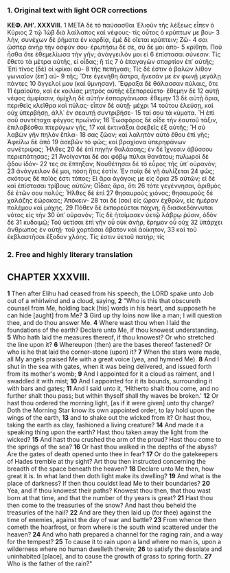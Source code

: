 ### 1. Original text with light OCR corrections

**ΚΕΦ. ΛΗʹ. XXXVIII.**
1 ΜΕΤΑ δὲ τὸ παύσασθαι Ἐλιοῦν τῆς λέξεως εἶπεν ὁ Κύριος
2 τῷ Ἰὼβ διὰ λαίλαπος καὶ νέφους· τίς οὗτος ὁ κρύπτων με βου-
3 λὴν, συνέχων δὲ ῥήματα ἐν καρδίᾳ, ἐμὲ δὲ οἴεται κρύπτειν; Ζῶ-
4 σαι ὥσπερ ἀνὴρ τὴν ὀσφύν σου· ἐρωτήσω δέ σε, σὺ δέ μοι ἀπο-
5 κρίθητι. Ποῦ ἦσθα ὅτε ἐθεμελίωσα τὴν γῆν; ἀνάγγειλόν μοι εἰ
6 ἐπίστασαι σύνεσιν. Τίς ἔθετο τὰ μέτρα αὐτῆς, εἰ οἶδας; ἢ τίς
7 ὁ ἐπαγαγὼν σπαρτίον ἐπ᾿ αὐτῆς; Ἐπὶ τίνος (δὲ) οἱ κρίκοι αὐ-
8 τῆς πεπήγασι; Τίς δέ ἐστιν ὁ βαλὼν λίθον γωνιαῖον (ἐπ᾿) αὐ-
9 τῆς; Ὅτε ἐγενήθη ἄστρα, ἤνεσάν με ἐν φωνῇ μεγάλῃ πάντες
10 ἄγγελοί μου (καὶ ὕμνησαν). Ἔφραξα δὲ θάλασσαν πύλαις, ὅτε
11 ἐμαίοῦτο, καὶ ἐκ κοιλίας μητρὸς αὐτῆς ἐξεπορεύετο· ἔθεμην δὲ
12 αὐτῇ νέφος ἀμφίασιν, ὀμίχλη δὲ αὐτὴν ἐσπαργάνωσα· ἔθεμην
13 δὲ αὐτῇ ὅρια, περιθεὶς κλεῖθρα καὶ πύλας· εἶπον δὲ αὐτῇ· μέχρι
14 τούτου ἐλεύσῃ, καὶ οὐχ ὑπερβήσῃ, ἀλλ᾿ ἐν σεαυτῇ συντριβήσε-
15 ταί σου τὰ κύματα. Ἢ ἐπὶ σοῦ συντέταχα φέγγος πρωϊνόν;
16 Ἑωσφόρος δὲ οἶδε τὴν ἑαυτοῦ τάξιν, ἐπιλαβέσθαι πτερύγων γῆς,
17 καὶ ἐκτινάξαι ἀσεβεῖς ἐξ αὐτῆς; Ἢ σὺ λαβὼν γῆν πηλὸν ἔπλα-
18 σας ζῶον; καὶ λαλητὸν αὐτὸ ἔθου ἐπὶ γῆς; Ἀφείλω δὲ ἀπὸ
19 ἀσεβῶν τὸ φῶς; καὶ βραχίονα ὑπερηφάνων συνέτριψας; Ἦλθες
20 δὲ ἐπὶ πηγὴν θαλάσσης; ἐν δὲ ἴχνεσιν ἀβύσσου περιεπάτησας;
21 Ἀνοίγονται δέ σοι φόβῳ πύλαι θανάτου; πυλωροὶ δὲ ᾅδου ἰδόν-
22 τες σε ἔπτηξαν; Νουθέτησαι δὲ τὸ εὖρος τῆς ὑπ᾿ οὐρανόν;
23 ἀνάγγειλον δέ μοι, πόση ἥτις ἐστίν. Ἐν ποίᾳ δὲ γῆ ἀυλίζεται
24 φῶς; σκότους δὲ ποῖός ἐστι τόπος; Εἰ ἄρα ἀγάγοις με εἰς ὅρια
25 αὐτῶν; εἰ δὲ καὶ ἐπίστασαι τρίβους αὐτῶν; Οἶδας ἄρα, ὅτι
26 τότε γεγέννησαι, ἀριθμὸς δὲ ἐτῶν σου πολύς; Ἦλθες δὲ ἐπὶ
27 θησαυροὺς χιόνος; θησαυροὺς δὲ χαλάζης ἑώρακας; Ἀπόκειν-
28 ται δέ (σοι) εἰς ὥραν ἐχθρῶν, εἰς ἡμέραν πολέμου καὶ μάχης.
29 Πόθεν δὲ ἐκπορεύεται πάχνη, ἢ διασκεδάννυται νότος εἰς τὴν
30 ὑπ᾿ οὐρανόν; Τίς δὲ ἡτοίμασεν ὑετῷ λάβρῳ ῥύσιν, ὁδὸν δὲ
31 κυδοιμῷ; Τοῦ ὑετίσαι ἐπὶ γῆν οὗ οὐκ ἀνὴρ, ἔρημον οὗ οὐχ
32 ὑπάρχει ἄνθρωπος ἐν αὐτῇ· τοῦ χορτάσαι ἄβατον καὶ ἀοίκητον,
33 καὶ τοῦ ἐκβλαστῆσαι ἔξοδον χλόης. Τίς ἐστιν ὑετοῦ πατήρ; τίς

### 2. Free and highly literary translation

## CHAPTER XXXVIII.

**1** Then after Elihu had ceased from his speech, the LORD spake unto Job out of a whirlwind and a cloud, saying,
**2** "Who is this that obscureth counsel from Me, holding back [his] words in his heart, and supposeth he can hide [aught] from Me?
**3** Gird up thy loins now like a man; I will question thee, and do thou answer Me.
**4** Where wast thou when I laid the foundations of the earth? Declare unto Me, if thou knowest understanding.
**5** Who hath laid the measures thereof, if thou knowest? Or who stretched the line upon it?
**6** Whereupon (then) are the bases thereof fastened? Or who is he that laid the corner-stone (upon) it?
**7** When the stars were made, all My angels praised Me with a great voice (yea, and hymned Me).
**8** And I shut in the sea with gates, when it was being delivered, and issued forth from its mother's womb;
**9** And I appointed for it a cloud as raiment, and I swaddled it with mist;
**10** And I appointed for it its bounds, surrounding it with bars and gates;
**11** And I said unto it, 'Hitherto shalt thou come, and no further shalt thou pass; but within thyself shall thy waves be broken.'
**12** Or hast thou ordered the morning light, [as if it were given] unto thy charge? Doth the Morning Star know its own appointed order, to lay hold upon the wings of the earth,
**13** and to shake out the wicked from it? Or hast thou, taking the earth as clay, fashioned a living creature?
**14** And made it a speaking thing upon the earth? Hast thou taken away the light from the wicked?
**15** And hast thou crushed the arm of the proud? Hast thou come to the springs of the sea?
**16** Or hast thou walked in the depths of the abyss? Are the gates of death opened unto thee in fear?
**17** Or do the gatekeepers of Hades tremble at thy sight? Art thou then instructed concerning the breadth of the space beneath the heaven?
**18** Declare unto Me then, how great it is. In what land then doth light make its dwelling?
**19** And what is the place of darkness? If then thou couldst lead Me to their boundaries?
**20** Yea, and if thou knowest their paths? Knowest thou then, that thou wast born at that time, and that the number of thy years is great?
**21** Hast thou then come to the treasuries of the snow? And hast thou beheld the treasuries of the hail?
**22** And are they then laid up (for thee) against the time of enemies, against the day of war and battle?
**23** From whence then cometh the hoarfrost, or from where is the south wind scattered under the heaven?
**24** And who hath prepared a channel for the raging rain, and a way for the tempest?
**25** To cause it to rain upon a land where no man is, upon a wilderness where no human dwelleth therein;
**26** to satisfy the desolate and uninhabited [place], and to cause the growth of grass to spring forth.
**27** Who is the father of the rain?"